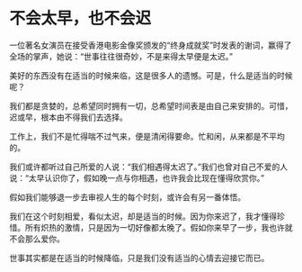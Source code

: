 # 不会太早，也不会迟

一位著名女演员在接受香港电影金像奖颁发的“终身成就奖”时发表的谢词，赢得了全场的掌声，她说：“世事往往很奇妙，不是来得太早便是太迟。” 

美好的东西没有在适当的时候来临，这是很多人的遗憾。可是，什么是适当的时候呢？ 

我们都是贪婪的，总希望同时拥有一切，总希望时间表是由自己来安排的。可惜，迟或早，根本由不得我们去选择。 

工作上，我们不是忙得喘不过气来，便是清闲得要命。忙和闲，从来都是不平均的。 

我们或许都听过自己所爱的人说：“我们相遇得太迟了。”我们也曾对自己不爱的人说：“太早认识你了，假如晚一点与你相遇，也许我会比现在懂得欣赏你。” 

假如我们能够退一步去审视人生的每个时刻，或许会有另一番体悟。 

我们在这个时刻相爱，看似太迟，却是适当的时候。因为你来迟了，我才懂得珍惜。所有炽热的激情，只是因为一切好像都太晚了。假如你来早了一步，我也许就不会那么爱你。 

世事其实都是在适当的时候降临，只是我们没有适当的心情去迎接它而已。